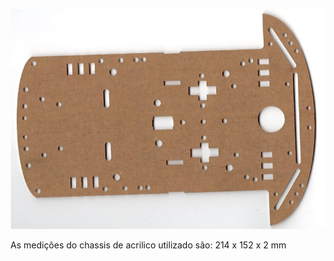
![Chassis](../imgs/Chassis.jpg)

As medições do chassis de acrilico utilizado são: 214 x 152 x 2 mm
